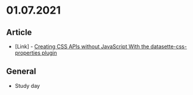 # 01.07.2021

## Article

- \[Link\] - [Creating CSS APIs without JavaScript With the datasette-css-properties plugin](https://css-tricks.com/creating-css-apis-without-javascript-with-the-datasette-css-properties-plugin/)

## General

- Study day
